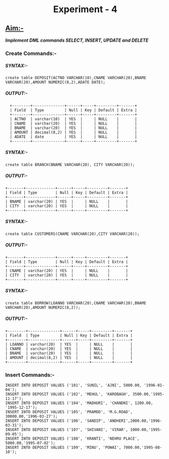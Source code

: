 <h1 align = center>Experiment - 4</h1>

## <u>Aim:-</u>
<i><b>Implement DML commands SELECT, INSERT, UPDATE and DELETE</b></i>

### Create Commands:-

##### SYNTAX:-
`create table DEPOSIT(ACTNO VARCHAR(10),CNAME VARCHAR(20),BNAME VARCHAR(20),AMOUNT NUMERIC(8,2),ADATE DATE);`

##### OUTPUT:-

      +--------+--------------+------+-----+---------+-------+
      | Field  | Type         | Null | Key | Default | Extra |
      +--------+--------------+------+-----+---------+-------+
      | ACTNO  | varchar(10)  | YES  |     | NULL    |       |
      | CNAME  | varchar(20)  | YES  |     | NULL    |       |
      | BNAME  | varchar(20)  | YES  |     | NULL    |       |
      | AMOUNT | decimal(8,2) | YES  |     | NULL    |       |
      | ADATE  | date         | YES  |     | NULL    |       |
      +--------+--------------+------+-----+---------+-------+
      
##### SYNTAX:-
    create table BRANCH(BNAME VARCHAR(20), CITY VARCHAR(20));
    
##### OUTPUT:-

    +-------+-------------+------+-----+---------+-------+
    | Field | Type        | Null | Key | Default | Extra |
    +-------+-------------+------+-----+---------+-------+
    | BNAME | varchar(20) | YES  |     | NULL    |       |
    | CITY  | varchar(20) | YES  |     | NULL    |       |
    +-------+-------------+------+-----+---------+-------+

##### SYNTAX:-
    create table CUSTOMERS(CNAME VARCHAR(20),CITY VARCHAR(20));

##### OUTPUT:-
    +-------+-------------+------+-----+---------+-------+
    | Field | Type        | Null | Key | Default | Extra |
    +-------+-------------+------+-----+---------+-------+
    | CNAME | varchar(20) | YES  |     | NULL    |       |
    | CITY  | varchar(20) | YES  |     | NULL    |       |
    +-------+-------------+------+-----+---------+-------+
##### SYNTAX:-
`create table BORROW(LOANNO VARCHAR(20),CNAME VARCHAR(20),BNAME VARCHAR(20),AMOUNT NUMERIC(8,2));`
##### OUTPUT:-
    +--------+--------------+------+-----+---------+-------+
    | Field  | Type         | Null | Key | Default | Extra |
    +--------+--------------+------+-----+---------+-------+
    | LOANNO | varchar(20)  | YES  |     | NULL    |       |
    | CNAME  | varchar(20)  | YES  |     | NULL    |       |
    | BNAME  | varchar(20)  | YES  |     | NULL    |       |
    | AMOUNT | decimal(8,2) | YES  |     | NULL    |       |
    +--------+--------------+------+-----+---------+-------+
### Insert Commands:-
    INSERT INTO DEPOSIT VALUES ('101', 'SUNIL', 'AJNI', 5000.00, '1996-01-04');
    INSERT INTO DEPOSIT VALUES ('102', 'MEHUL', 'KAROBAGH', 3500.00,'1995-11-17');
    INSERT INTO DEPOSIT VALUES ('104', 'MADHURI', 'CHANDNI', 1200.00, '1995-12-17');
    INSERT INTO DEPOSIT VALUES ('105', 'PRAMOD', 'M.G.ROAD', 30000.00,'1996-03-27');
    INSERT INTO DEPOSIT VALUES ('106', 'SANDIP', 'ANDHERI',2000.00,'1996-03-31');
    INSERT INTO DEPOSIT VALUES ('107', 'SHIVANI', 'VIRAR', 1000.00,'1995-09-05');
    INSERT INTO DEPOSIT VALUES ('108', 'KRANTI', 'NEHRU PLACE', 5000.00,'1995-07-02');
    INSERT INTO DEPOSIT VALUES ('109', 'MINU', 'POWAI', 7000.00,'1995-08-10'); 

